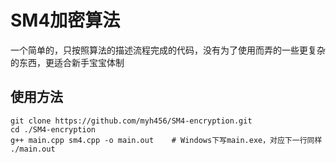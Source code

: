 # SM4加密算法
一个简单的，只按照算法的描述流程完成的代码，没有为了使用而弄的一些更复杂的东西，更适合新手宝宝体制
## 使用方法
``` shell
git clone https://github.com/myh456/SM4-encryption.git
cd ./SM4-encryption
g++ main.cpp sm4.cpp -o main.out    # Windows下写main.exe，对应下一行同样
./main.out
```
